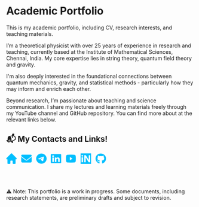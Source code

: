 # Academic Portfolio
This is my academic portfolio, including CV, research interests, and teaching materials.

I’m a theoretical physicist with over 25 years of experience in research and teaching, currently based at the Institute of Mathematical Sciences, Chennai, India. My core expertise lies in string theory, quantum field theory and gravity.

I'm also deeply interested in the foundational connections between quantum mechanics, gravity, and statistical methods - particularly how they may inform and enrich each other.

Beyond research, I’m passionate about teaching and science communication. I share my lectures and learning materials freely through my YouTube channel and GitHub repository. 
You can find more about at the relevant links below.

## 📬 My Contacts and Links!

<p align="left">
  <a href="https://www.imsc.res.in/partha_mukhopadhyay" title="Home"><img src="icons/house-solid.svg" alt="Home" width="28" height="28"></a>&nbsp;&nbsp;
  <a href="mailto:mukhopadhyay.res@gmail.com" title="Email"><img src="icons/envelope-solid.svg" alt="Email" width="28" height="28"></a>&nbsp;&nbsp;
  <a href="https://t.me/ParthoM7" title="Telegram"><img src="icons/telegram-brands.svg" alt="Telegram" width="28" height="28"></a>&nbsp;&nbsp;
  <a href="https://www.linkedin.com/in/parthom7" title="LinkedIn"><img src="icons/linkedin-brands.svg" alt="LinkedIn" width="28" height="28"></a>&nbsp;&nbsp;
  <a href="https://www.youtube.com/@ParthoM7" title="YouTube"><img src="icons/youtube-brands.svg" alt="YouTube" width="28" height="28"></a>&nbsp;&nbsp;
  <a href="https://inspirehep.net/authors/996534" title="InspireHEP"><img src="icons/inspire.svg" alt="InspireHEP" width="28" height="28"></a>&nbsp;&nbsp;
  <a href="https://github.com/ParthoM7" title="GitHub"><img src="icons/github-brands.svg" alt="GitHub" width="28" height="28"></a>
</p>

<br>
<br>

⚠️ Note: This portfolio is a work in progress. Some documents, including research statements, are preliminary drafts and subject to revision.

